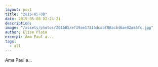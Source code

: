```yaml
---
layout: post
title: "2015-05-08"
date: 2015-05-08 02:24:21
description: 
image: "/assets/photos/201505/ef19ae17316dcabf98acb46ae82a85fc.jpg"
author: Elise Plain
excerpt: Ama Paul a...
tags: 
  - all
---
```


Ama Paul a...
<p></p>
